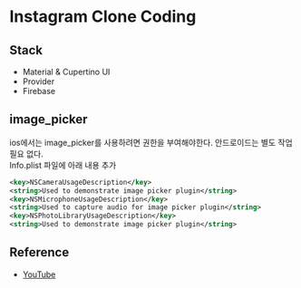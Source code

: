 # Instagram Clone Coding

## Stack
- Material & Cupertino UI
- Provider
- Firebase

## image_picker
ios에서는 image_picker를 사용하려면 권한을 부여해야한다. 안드로이드는 별도 작업 필요 없다.  
Info.plist 파일에 아래 내용 추가
````xml
<key>NSCameraUsageDescription</key>
<string>Used to demonstrate image picker plugin</string>
<key>NSMicrophoneUsageDescription</key>
<string>Used to capture audio for image picker plugin</string>
<key>NSPhotoLibraryUsageDescription</key>
<string>Used to demonstrate image picker plugin</string>
````

## Reference
- [YouTube](https://www.youtube.com/watch?v=hgMxxd3KfsQ&list=PLiIcHysmS5mLiZH8TpmI9Uj_4VXORxV0q)
